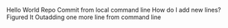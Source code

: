 Hello World Repo
Commit from local command line
How do I add new lines?
Figured
It
Outadding one more line from command line
